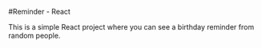 #Reminder - React

This is a simple React project where you can see a birthday reminder from random people.